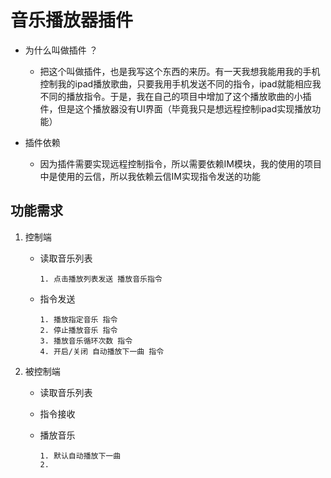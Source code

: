 # 音乐播放器插件

- 为什么叫做插件 ？
    - 把这个叫做插件，也是我写这个东西的来历。有一天我想我能用我的手机控制我的ipad播放歌曲，只要我用手机发送不同的指令，ipad就能相应我不同的播放指令。于是，我在自己的项目中增加了这个播放歌曲的小插件，但是这个播放器没有UI界面（毕竟我只是想远程控制ipad实现播放功能）
    
- 插件依赖
    - 因为插件需要实现远程控制指令，所以需要依赖IM模块，我的使用的项目中是使用的云信，所以我依赖云信IM实现指令发送的功能

## 功能需求

1. 控制端
    - 读取音乐列表

        ```
        1. 点击播放列表发送 播放音乐指令
        ```
    
    - 指令发送
        
        ```
        1. 播放指定音乐 指令
        2. 停止播放音乐 指令
        3. 播放音乐循环次数 指令
        4. 开启/关闭 自动播放下一曲 指令
        ```

2. 被控制端
    - 读取音乐列表
    - 指令接收
    - 播放音乐
    
        ```
        1. 默认自动播放下一曲
        2. 
        ```

